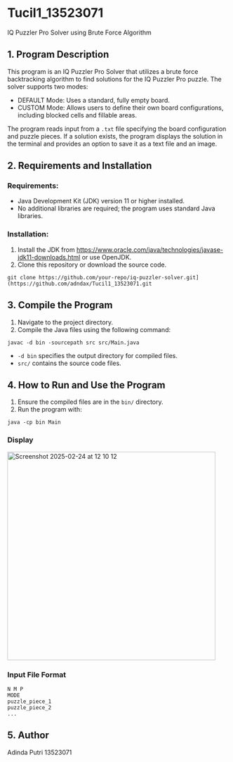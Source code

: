 # Tucil1_13523071
IQ Puzzler Pro Solver using Brute Force Algorithm

## 1. Program Description
This program is an IQ Puzzler Pro Solver that utilizes a brute force backtracking algorithm to find solutions for the IQ Puzzler Pro puzzle. The solver supports two modes:
- DEFAULT Mode: Uses a standard, fully empty board.
- CUSTOM Mode: Allows users to define their own board configurations, including blocked cells and fillable areas.

The program reads input from a `.txt` file specifying the board configuration and puzzle pieces. If a solution exists, the program displays the solution in the terminal and provides an option to save it as a text file and an image.

## 2. Requirements and Installation
### Requirements:
- Java Development Kit (JDK) version 11 or higher installed.
- No additional libraries are required; the program uses standard Java libraries.

### Installation:
1. Install the JDK from https://www.oracle.com/java/technologies/javase-jdk11-downloads.html or use OpenJDK.
2. Clone this repository or download the source code.

```
git clone https://github.com/your-repo/iq-puzzler-solver.git](https://github.com/adndax/Tucil1_13523071.git
```

## 3. Compile the Program
1. Navigate to the project directory.
2. Compile the Java files using the following command:

```
javac -d bin -sourcepath src src/Main.java
```

- `-d bin` specifies the output directory for compiled files.
- `src/` contains the source code files.

## 4. How to Run and Use the Program
1. Ensure the compiled files are in the `bin/` directory.
2. Run the program with:

```
java -cp bin Main
```

### Display
<img width="474" alt="Screenshot 2025-02-24 at 12 10 12" src="https://github.com/user-attachments/assets/b2f07ece-9db3-428b-b25d-0f59e0d83469" />

### Input File Format

```
N M P
MODE
puzzle_piece_1
puzzle_piece_2
...
```

## 5. Author
Adinda Putri
13523071

